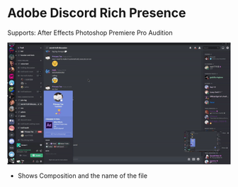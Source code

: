 # Adobe Discord Rich Presence
Supports:
  After Effects
  Photoshop
  Premiere Pro
  Audition

![Demo](demo/aftereffects.gif)
- Shows Composition and the name of the file
